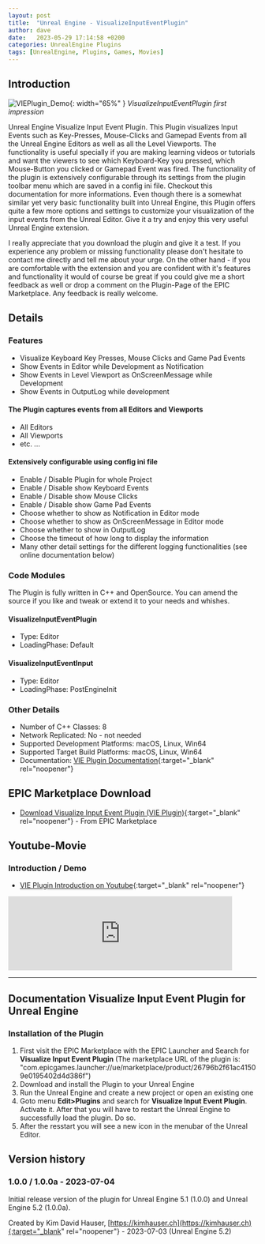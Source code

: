 ```yaml
---
layout: post
title:  "Unreal Engine - VisualizeInputEventPlugin"
author: dave
date:   2023-05-29 17:14:58 +0200
categories: UnrealEngine Plugins
tags: [UnrealEngine, Plugins, Games, Movies]
---
```


## Introduction
![VIEPlugin\_Demo](../../assets/img/projects/uevisualizeinputeventplugin/UE_VIE_Plugin-Screen-Featured-1920x1080-2023-06-27.png){: width="65%" }
_VisualizeInputEventPlugin first impression_

Unreal Engine Visualize Input Event Plugin. This Plugin visualizes Input Events such as Key-Presses, Mouse-Clicks and Gamepad Events from all the Unreal Engine Editors as well as all the Level Viewports. The functionality is useful specially if you are making learning videos or tutorials and want the viewers to see which Keyboard-Key you pressed, which Mouse-Button you clicked or Gamepad Event was fired. The functionality of the plugin is extensively configurable through its settings from the plugin toolbar menu which are saved in a config ini file. Checkout this documentation for more informations. Even though there is a somewhat similar yet very basic functionality built into Unreal Engine, this Plugin offers quite a few more options and settings to customize your visualization of the input events from the Unreal Editor. Give it a try and enjoy this very useful Unreal Engine extension.

I really appreciate that you download the plugin and give it a test. If you experience any problem or missing functionality please don't hesitate to contact me directly and tell me about your urge. On the other hand - if you are comfortable with the extension and you are confident with it's features and functionality it would of course be great if you could give me a short feedback as well or drop a comment on the Plugin-Page of the EPIC Marketplace. Any feedback is really welcome.

## Details

### Features
- Visualize Keyboard Key Presses, Mouse Clicks and Game Pad Events
- Show Events in Editor while Development as Notification
- Show Events in Level Viewport as OnScreenMessage while Development
- Show Events in OutputLog while development

#### The Plugin captures events from all Editors and Viewports
- All Editors
- All Viewports
- etc. ...

#### Extensively configurable using config ini file
- Enable / Disable Plugin for whole Project
- Enable / Disable show Keyboard Events
- Enable / Disable show Mouse Clicks
- Enable / Disable show Game Pad Events
- Choose whether to show as Notification in Editor mode
- Choose whether to show as OnScreenMessage in Editor mode
- Choose whether to show in OutputLog
- Choose the timeout of how long to display the information
- Many other detail settings for the different logging functionalities (see online documentation below)

### Code Modules
The Plugin is fully written in C++ and OpenSource. You can amend the source if you like and tweak or extend it to your needs and whishes.

#### VisualizeInputEventPlugin
- Type: Editor
- LoadingPhase: Default

#### VisualizeInputEventInput
- Type: Editor
- LoadingPhase: PostEngineInit

### Other Details
- Number of C++ Classes: 8
- Network Replicated: No - not needed
- Supported Development Platforms: macOS, Linux, Win64
- Supported Target Build Platforms: macOS, Linux, Win64
- Documentation: [VIE Plugin Documentation](https://kimhauser.ch/index.php/projects/unreal-engine/visualize-input-event-plugin){:target="_blank" rel="noopener"}


## EPIC Marketplace Download
- [Download Visualize Input Event Plugin (VIE Plugin)](https://www.unrealengine.com/marketplace/en-US/product/26796b2f61ac41509e0195402d4d386f){:target="_blank" rel="noopener"} - From EPIC Marketplace


## Youtube-Movie
### Introduction / Demo
- [VIE Plugin Introduction on Youtube](https://youtu.be/eqyuU1cIx8I){:target="_blank" rel="noopener"}

<div class="container-responsive-iframe">
  <iframe class="responsive-iframe" src="https://www.youtube.com/embed/eqyuU1cIx8I" title="YouTube video player" width="90%" frameborder="0" allow="accelerometer; autoplay; clipboard-write; encrypted-media; gyroscope; picture-in-picture" allowfullscreen></iframe>
</div>

---

## Documentation Visualize Input Event Plugin for Unreal Engine 
### Installation of the Plugin
1. First visit the EPIC Marketplace with the EPIC Launcher and Search for **Visualize Input Event Plugin** (The marketplace URL of the plugin is: "com.epicgames.launcher://ue/marketplace/product/26796b2f61ac41509e0195402d4d386f")
2. Download and install the Plugin to your Unreal Engine
3. Run the Unreal Engine and create a new project or open an existing one
4. Goto menu **Edit>Plugins** and search for **Visualize Input Event Plugin**. Activate it. After that you will have to restart the Unreal Engine to successfully load the plugin. Do so.
5. After the resstart you will see a new icon in the menubar of the Unreal Editor.

## Version history 
### 1.0.0 / 1.0.0a - 2023-07-04
Initial release version of the plugin for Unreal Engine 5.1 (1.0.0) and Unreal Engine 5.2 (1.0.0a).

Created by Kim David Hauser, [https://kimhauser.ch](https://kimhauser.ch){:target="_blank" rel="noopener"} - 2023-07-03 (Unreal Engine 5.2)
